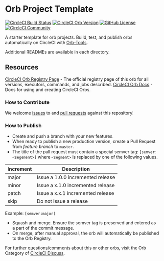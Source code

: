 # Orb Project Template

[![CircleCI Build Status](https://circleci.com/gh/HummingbirdTechGroup/node-fe-utility-orb.svg?style=shield "CircleCI Build Status")](https://circleci.com/gh/HummingbirdTechGroup/node-fe-utility-orb) [![CircleCI Orb Version](https://img.shields.io/badge/endpoint.svg?url=https://badges.circleci.io/orb/hummingbirdtech/node-fe-utility)](https://circleci.com/orbs/registry/orb/hummingbirdtech/node-fe-utility) [![GitHub License](https://img.shields.io/badge/license-MIT-lightgrey.svg)](https://raw.githubusercontent.com/HummingbirdTechGroup/node-fe-utility-orb/master/LICENSE) [![CircleCI Community](https://img.shields.io/badge/community-CircleCI%20Discuss-343434.svg)](https://discuss.circleci.com/c/ecosystem/orbs)



A starter template for orb projects. Build, test, and publish orbs automatically on CircleCI with [Orb-Tools](https://circleci.com/orbs/registry/orb/circleci/orb-tools).

Additional READMEs are available in each directory.



## Resources

[CircleCI Orb Registry Page](https://circleci.com/orbs/registry/orb/hummingbirdtech/node-fe-utility-orb) - The official registry page of this orb for all versions, executors, commands, and jobs described.
[CircleCI Orb Docs](https://circleci.com/docs/2.0/orb-intro/#section=configuration) - Docs for using and creating CircleCI Orbs.

### How to Contribute

We welcome [issues](https://github.com/HummingbirdTechGroup/node-fe-utility-orb/issues) to and [pull requests](https://github.com/HummingbirdTechGroup/node-fe-utility-orb/pulls) against this repository!

### How to Publish
* Create and push a branch with your new features.
* When ready to publish a new production version, create a Pull Request from _feature branch_ to `master`.
* The title of the pull request must contain a special semver tag: `[semver:<segement>]` where `<segment>` is replaced by one of the following values.

| Increment | Description|
| ----------| -----------|
| major     | Issue a 1.0.0 incremented release|
| minor     | Issue a x.1.0 incremented release|
| patch     | Issue a x.x.1 incremented release|
| skip      | Do not issue a release|

Example: `[semver:major]`

* Squash and merge. Ensure the semver tag is preserved and entered as a part of the commit message.
* On merge, after manual approval, the orb will automatically be published to the Orb Registry.


For further questions/comments about this or other orbs, visit the Orb Category of [CircleCI Discuss](https://discuss.circleci.com/c/orbs).


